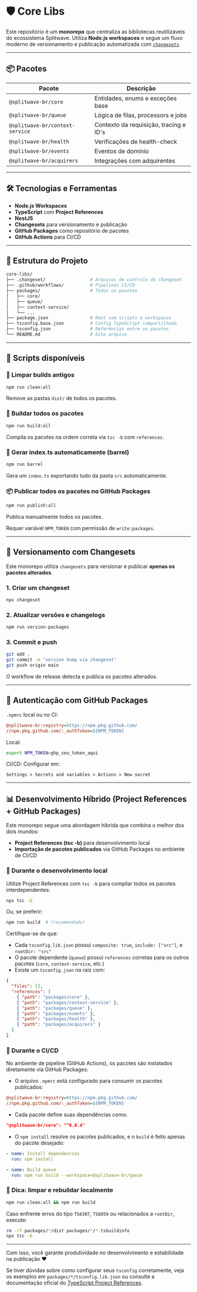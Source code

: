 # 🛡️ Core Libs

Este repositório é um **monorepo** que centraliza as bibliotecas reutilizáveis do ecossistema Splitwave. Utiliza **Node.js workspaces** e segue um fluxo moderno de versionamento e publicação automatizada com [`changesets`](https://github.com/changesets/changesets).

---

## 📦 Pacotes

| Pacote                     | Descrição                             |
|---------------------------|----------------------------------------|
| `@splitwave-br/core`      | Entidades, enums e exceções base       |
| `@splitwave-br/queue`     | Lógica de filas, processors e jobs     |
| `@splitwave-br/context-service` | Contexto da requisição, tracing e ID's |
| `@splitwave-br/health`    | Verificações de health-check           |
| `@splitwave-br/events`    | Eventos de domínio                     |
| `@splitwave-br/acquirers` | Integrações com adquirentes            |

---

## 🛠️ Tecnologias e Ferramentas

- **Node.js Workspaces**
- **TypeScript** com **Project References**
- **NestJS**
- **Changesets** para versionamento e publicação
- **GitHub Packages** como repositório de pacotes
- **GitHub Actions** para CI/CD

---

## 📁 Estrutura do Projeto

```bash
core-libs/
├── .changeset/                 # Arquivos de controle do changeset
├── .github/workflows/          # Pipelines CI/CD
├── packages/                   # Todos os pacotes
│   ├── core/
│   ├── queue/
│   ├── context-service/
│   └── ...
├── package.json                # Root com scripts e workspaces
├── tsconfig.base.json          # Config TypeScript compartilhada
├── tsconfig.json               # Referências entre os pacotes
└── README.md                   # Este arquivo
```

----

## 🚀 Scripts disponíveis

### 🔧 Limpar builds antigos
```bash
npm run clean:all
```
Remove as pastas `dist/` de todos os pacotes.

### 📇 Buildar todos os pacotes
```bash
npm run build:all
```
Compila os pacotes na ordem correta via `tsc -b` com `references`.

### 🚪 Gerar index.ts automaticamente (barrel)
```bash
npm run barrel
```
Gera um `index.ts` exportando tudo da pasta `src` automaticamente.

### 📦 Publicar todos os pacotes no GitHub Packages
```bash
npm run publish:all
```
Publica manualmente todos os pacotes.

Requer variável `NPM_TOKEN` com permissão de `write:packages`.

----

## 🔄 Versionamento com Changesets
Este monorepo utiliza `changesets` para versionar e publicar **apenas os pacotes alterados**.

### 1. Criar um changeset
```bash
npx changeset
```

### 2. Atualizar versões e changelogs
```bash
npm run version-packages
```

### 3. Commit e push
```bash
git add .
git commit -m "version bump via changeset"
git push origin main
```

O workflow de release detecta e publica os pacotes alterados.

---

## 🔐 Autenticação com GitHub Packages

`.npmrc` local ou no CI:
```ini
@splitwave-br:registry=https://npm.pkg.github.com/
//npm.pkg.github.com/:_authToken=${NPM_TOKEN}
```

Local:
```bash
export NPM_TOKEN=ghp_seu_token_aqui
```

CI/CD:
Configurar em:
```
Settings > Secrets and variables > Actions > New secret
```

---

## 📊 Desenvolvimento Híbrido (Project References + GitHub Packages)

Este monorepo segue uma abordagem híbrida que combina o melhor dos dois mundos:

- **Project References (tsc -b)** para desenvolvimento local
- **Importação de pacotes publicados** via GitHub Packages no ambiente de CI/CD

### 🔨 Durante o desenvolvimento local

Utilize Project References com `tsc -b` para compilar todos os pacotes interdependentes:

```bash
npx tsc -b
```

Ou, se preferir:

```bash
npm run build  # (recomendado)
```

Certifique-se de que:
- Cada `tsconfig.lib.json` possui `composite: true`, `include: ["src"]`, e `rootDir: "src"`
- O pacote dependente (`queue`) possui `references` corretas para os outros pacotes (`core`, `context-service`, etc.)
- Existe um `tsconfig.json` na raiz com:

```json
{
  "files": [],
  "references": [
    { "path": "packages/core" },
    { "path": "packages/context-service" },
    { "path": "packages/queue" },
    { "path": "packages/events" },
    { "path": "packages/health" },
    { "path": "packages/acquirers" }
  ]
}
```

### 🚢 Durante o CI/CD

No ambiente de pipeline (GitHub Actions), os pacotes são instalados diretamente via GitHub Packages:

- O arquivo `.npmrc` está configurado para consumir os pacotes publicados:

```ini
@splitwave-br:registry=https://npm.pkg.github.com/
//npm.pkg.github.com/:_authToken=${NPM_TOKEN}
```

- Cada pacote define suas dependências como:

```json
"@splitwave-br/core": "^0.0.4"
```

- O `npm install` resolve os pacotes publicados, e o `build` é feito apenas do pacote desejado:

```yaml
- name: Install dependencies
  run: npm install

- name: Build queue
  run: npm run build --workspace=@splitwave-br/queue
```

### 🧹 Dica: limpar e rebuildar localmente

```bash
npm run clean:all && npm run build
```

Caso enfrente erros do tipo `TS6307`, `TS6059` ou relacionados a `rootDir`, execute:

```bash
rm -rf packages/*/dist packages/*/*.tsbuildinfo
npx tsc -b
```

---

Com isso, você garante produtividade no desenvolvimento e estabilidade na publicação ❤️

Se tiver dúvidas sobre como configurar seus `tsconfig` corretamente, veja os exemplos em `packages/*/tsconfig.lib.json` ou consulte a documentação oficial do [TypeScript Project References](https://www.typescriptlang.org/docs/handbook/project-references.html).

